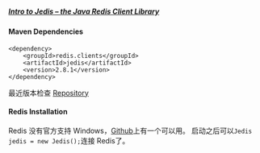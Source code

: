 ##### [Intro to Jedis – the Java Redis Client Library](http://www.baeldung.com/jedis-java-redis-client-library)

#### Maven Dependencies
```
<dependency>
    <groupId>redis.clients</groupId>
    <artifactId>jedis</artifactId>
    <version>2.8.1</version>
</dependency>
```
最近版本检查 [Repository](http://search.maven.org/#search%7Cgav%7C1%7Cg%3A%22redis.clients%22%20AND%20a%3A%22jedis%22)

#### Redis Installation
Redis 没有官方支持 Windows，[Github](https://github.com/MicrosoftArchive/redis)上有一个可以用。
启动之后可以`Jedis jedis = new Jedis();`连接 Redis了。
